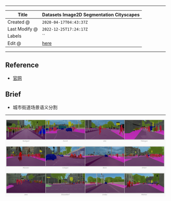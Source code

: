 -----

| Title         | Datasets Image2D Segmentation Cityscapes             |
| ------------- | ---------------------------------------------------- |
| Created @     | `2020-04-17T04:43:37Z`                               |
| Last Modify @ | `2022-12-25T17:24:17Z`                               |
| Labels        | \`\`                                                 |
| Edit @        | [here](https://github.com/junxnone/aiwiki/issues/93) |

-----

## Reference

  - [官网](https://www.cityscapes-dataset.com/dataset-overview/)

## Brief

  - 城市街道场景语义分割

-----

![image](media/94fb095f60e5ce6b307f8027017f769c758cffd4.png)
